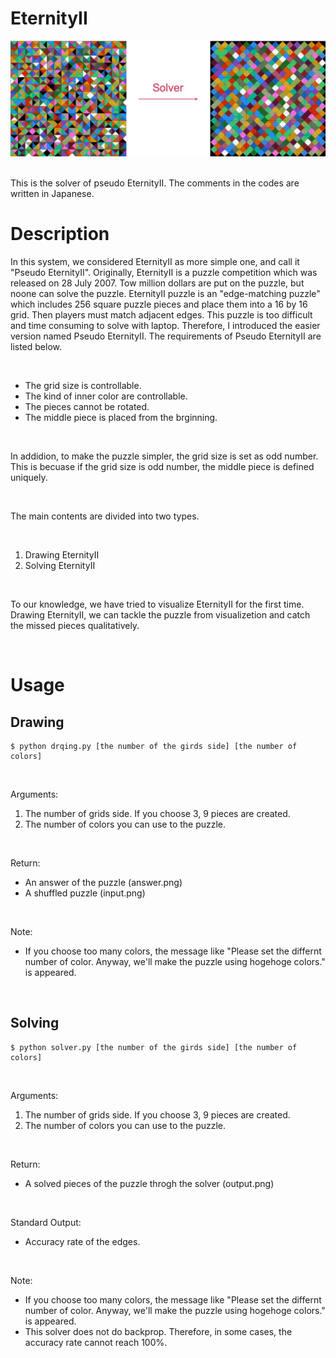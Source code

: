 # EternityII
<div align="center">
<img src="images/eternity_white.png" alt="" title="", width="800">
</div>

<br>

This is the solver of pseudo EternityII. The comments in the codes are written in Japanese.

# Description
In this system, we considered EternityII as more simple one, and call it "Pseudo EternityII". Originally, EternityII is a puzzle competition which was released on 28 July 2007. Tow million dollars are put on the puzzle, but noone can solve the puzzle. EternityII puzzle is an "edge-matching puzzle" which includes 256 square puzzle pieces and place them into a 16 by 16 grid. Then players must match adjacent edges. This puzzle is too difficult and time consuming to solve with laptop. Therefore, I introduced the easier version named Pseudo EternityII. The requirements of Pseudo EternityII are listed below.

<br>

- The grid size is controllable.
- The kind of inner color are controllable.
- The pieces cannot be rotated.
- The middle piece is placed from the brginning.

<br>

In addidion, to make the puzzle simpler, the grid size is set as odd number. This is becuase if the grid size is odd number, the middle piece is defined uniquely.

<br>

The main contents are divided into two types. 

<br>

1. Drawing EternityII
2. Solving EternityII 

<br>

To our knowledge, we have tried to visualize EternityII for the first time. Drawing EternityII, we can tackle the puzzle from visualizetion and catch the missed pieces qualitatively.

<br>

# Usage
## Drawing
```
$ python drqing.py [the number of the girds side] [the number of colors]
```

<br>

Arguments:  
1. The number of grids side. If you choose 3, 9 pieces are created.
2. The number of colors you can use to the puzzle.

<br>

Return:
- An answer of the puzzle (answer.png)
- A shuffled puzzle (input.png)

<br>

Note:
- If you choose too many colors, the message like "Please set the differnt number of color. Anyway, we'll make the puzzle using hogehoge colors." is appeared.

<br>

## Solving
```
$ python solver.py [the number of the girds side] [the number of colors]
```

<br>

Arguments:  
1. The number of grids side. If you choose 3, 9 pieces are created.
2. The number of colors you can use to the puzzle.

<br>

Return:
- A solved pieces of the puzzle throgh the solver (output.png)

<br>

Standard Output:
- Accuracy rate of the edges. 

<br>

Note:
- If you choose too many colors, the message like "Please set the differnt number of color. Anyway, we'll make the puzzle using hogehoge colors." is appeared.
- This solver does not do backprop. Therefore, in some cases, the accuracy rate cannot reach 100%.
